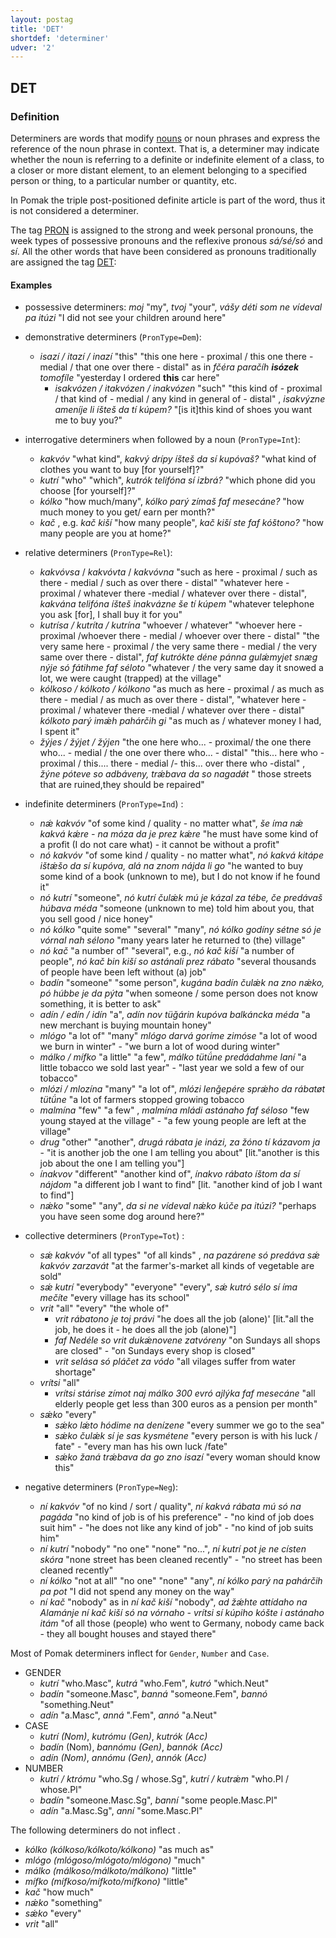 ```yaml
---
layout: postag
title: 'DET'
shortdef: 'determiner'
udver: '2'
---
```


## DET

### Definition

Determiners are words that modify [nouns](NOUN.html) or noun phrases and express the reference of the noun phrase in context. That is, 
a determiner may indicate whether the noun is referring to a definite or indefinite element of a class, to a closer or more distant element, 
to an element belonging to a specified person or thing, to a particular number or quantity, etc.

In Pomak the triple post-positioned definite article is part of the word, thus it is not considered a determiner.

The tag [PRON](PRON.md) is assigned to the strong and week personal pronouns, the week types of possessive pronouns and the reflexive pronous
 _sá/sé/só_ and _sí_. All the other words that have been considered as pronouns traditionally are assigned the tag [DET](DET.html):

#### Examples

- possessive determiners: _moj_ "my", _tvoj_ "your", _vášy déti som ne vídeval pa itúzi_ "I did not see your children around here" 
- demonstrative determiners (`PronType=Dem`):

    - _isazí / itazí / inazí_ "this" "this one here - proximal / this one there -medial / that one over there - distal" as in _fčéra paračíh <b>isózek</b> tomofíle_ "yesterday I ordered <b>this</b> car here"
	    - _isakvózen / itakvózen / inakvózen_ "such" "this kind of - proximal / that kind of - medial / any kind in general of - distal" , _isakvýzne ameníje li íšteš da tí kúpem?_ "[is it]this kind of shoes you want me to buy you?" 
- interrogative determiners  when followed by a noun (`PronType=Int`):
    - _kakvóv_ "what kind", _kakvý drípy íšteš da sí kupóvaš?_ "what kind of clothes you want to buy [for yourself]?" 
    - _kutrí_ "who" "which", _kutrók telifóna sí izbrá?_ "which phone did you choose [for yourself]?" 
    - _kólko_ "how much/many", _kólko parý zímaš faf mesecáne?_ "how much money to you get/ earn per month?" 
    - _kač_ , e.g. _kač kiší_ "how many people", _kač kiší ste faf kóštono?_ "how many people are you at home?" 
- relative determiners (`PronType=Rel`):
    - _kakvóvsa_ / _kakvóvta_ / _kakvóvna_ "such as here - proximal / such as there - medial / such as over there - distal" "whatever here - proximal / whatever there -medial / whatever over there - distal", _kakvána telifóna íšteš inakvázne še tí kúpem_  "whatever telephone you ask [for], I shall buy it for you" 
    - _kutrísa / kutríta / kutrína_ "whoever / whatever" "whoever here - proximal /whoever there - medial / whoever over there - distal" "the very same here - proximal / the very same there - medial / the very same over there - distal", _faf kutrókte déne pánna gulǽmyjet snæg nýje só fátihme faf séloto_ "whatever / the very same day it snowed a lot, we were caught (trapped) at the village" 
    - _kólkoso / kólkoto / kólkono_ "as much as here - proximal / as much as there - medial / as much as over there - distal", "whatever here - proximal / whatever there -medial / whatever over there - distal" _kólkoto parý imǽh pahárčih gi_ "as much as / whatever money  I had, I spent it" 
    - _žýjes / žýjet / žýjen_ "the one here who... - proximal/ the one there who... - medial / the one over there who... - distal" "this... here who  - proximal / this.... there  - medial /- this... over there who -distal" , _žýne póteve so adbáveny, trǽbava da so nagadǿt_ " those streets that are ruined,they should be repaired" 
 
- indefinite determiners (`PronType=Ind`) :
    - _nǽ kakvóv_ "of some kind / quality - no matter what", _še íma nǽ kakvá kǽre - na móza da je prez kǽre_ "he must have some kind of a profit (I do not care what) - it cannot be without a profit" 
    - _nó kakvóv_ "of some kind / quality - no matter what", _nó kakvá kitápe ištǽšo da sí kupóva, alá na znom nájda li go_ "he wanted to buy some kind of a book (unknown to me), but I do not know if he found it" 
    - _nó kutrí_ "someone", _nó kutrí čulǽk mú je kázal za tébe, če predávaš húbava méda_ "someone (unknown to me) told him about you, that you sell good / nice honey"  
    - _nó kólko_ "quite some" "several" "many", _nó kólko godíny sétne só je vórnal nah sélono_ "many years later he returned to (the) village" 
    - _nó kač_ "a number of"  "several", e.g., _nó kač kiší_ "a number of people", _nó kač bin kiší so astánali prez rábato_ "several thousands of people have been left without (a) job" 
    - _badín_ "someone" "some person", _kugána badín čulǽk na zno nǽko, pó húbbe je da pýta_ "when someone / some person does not know something, it is better to ask" 
    - _adín / edín / idín_ "a", _adín nov tüǧárin kupóva balkáncka méda_ "a new merchant is buying mountain honey" 
    - _mlógo_ "a lot of" "many" _mlógo darvá goríme zimóse_ "a lot of wood we burn in winter" - "we burn a lot of wood during winter" 
    - _málko / mífko_ "a little" "a few", _málko tütǘne predádahme laní_ "a little tobacco we sold last year" - "last year we sold a few of our tobacco" 
    - _mlózi / mlozína_ "many" "a lot of", _mlózi lenǧepére sprǽho da rábatøt tütǘne_ "a lot of farmers stopped growing tobacco
    - _malmína_ "few" "a few" , _malmína mládi astánaho faf séloso_ "few young stayed at the village" - "a few young people are left at the village" 
    - _drug_ "other" "another", _drugá rábata je inázi, za žóno tí kázavom ja_ - "it is another job the one I am telling you about" [lit."another is this job about the one I am telling you"] 
    - _ínakvov_ "different" "another kind of", _ínakvo rábato íštom da sí nájdom_ "a different job I want to find" [lit. "another kind of job I want to find"] 
    - _nǽko_ "some" "any", _da si ne vídeval nǽko kúče pa itúzi?_ "perhaps you have seen some dog around here?" 

- collective determiners (`PronType=Tot`) :
    - _sǽ kakvóv_ "of all types" "of all kinds" , _na pazárene só predáva sǽ kakvóv zarzavát_ "at the farmer's-market all kinds of vegetable are sold" 
    - _sǽ kutrí_ "everybody" "everyone" "every", _sǽ kutró sélo sí íma mečíte_ "every village has its school" 
    - _vrit_ "all" "every" "the whole of" 
        * _vrit rábatono je toj právi_ "he does all the job (alone)' [lit."all the job, he does it - he does all the job (alone)"]
        * _faf Nedéle so vrit dukǽnovene zatvóreny_ "on Sundays all shops are closed" - "on Sundays every shop is closed" 
        * _vrit selása só pláčet za vódo_ "all vilages suffer from water shortage" 
    - _vrítsi_ "all"
        * _vrítsi stárise zímot naj málko 300 evró ajlýka faf mesecáne_ "all elderly people get less than 300 euros as a pension per month" 
    - _sǽko_  "every" 
        * _sǽko lǽto hódime na denízene_ "every summer we go to the sea" 
        * _sǽko čulǽk sí je sas kysmétene_ "every person is with his luck / fate" - "every man has his own luck /fate" 
        * _sǽko žaná trǽbava da go zno isazí_ "every woman should know this"  

- negative determiners (`PronType=Neg`):
    - _ní kakvóv_ "of no kind / sort / quality", _ní kakvá rábata mú só na pagáda_ "no kind of job is of his preference" - "no kind of job does suit him" - "he does not like any kind of job" - "no kind of job suits him" 
    - _ní kutrí_ "nobody" "no one" "none" "no...", _ní kutrí pot je ne císten skóra_ "none street has been cleaned recently" - "no street has been cleaned recently" 
    - _ní kólko_ "not at all" "no one" "none" "any", _ní kólko parý na pahárčih pa pot_ "I did not spend any money on the way" 
    - _ní kač_ "nobody" as in _ní kač kiší_ "nobody", _ad žǽhte attídaho na Alamánje ní kač kiší só na vórnaho - vrítsi sí kúpiho kóšte i astánaho itám_ "of all  those (people) who went to Germany, nobody came back - they all bought houses and stayed there" 


Most of Pomak determiners inflect for <code>Gender</code>, <code>Number</code> and <code>Case</code>. 

* GENDER
    * _kutrí_ "who.Masc", _kutrá_ "who.Fem", _kutró_ "which.Neut"
    * _badín_ "someone.Masc", _banná_ "someone.Fem", _bannó_ "something.Neut"
    * _adín_ "a.Masc", _anná_ ".Fem", _annó_ "a.Neut"
* CASE
    * _kutrí (Nom)_, _kutrómu (Gen)_, _kutrók (Acc)_
    * _badín_ (Nom), _bannómu (Gen)_, _bannók (Acc)_
    * _adín (Nom)_, _annómu (Gen)_, _annók (Acc)_
* NUMBER
    * _kutrí / ktrómu_ "who.Sg / whose.Sg", _kutrí / kutrǽm_ "who.Pl / whose.Pl"
    * _badín_ "someone.Masc.Sg", _banní_ "some people.Masc.Pl"
    * _adín_ "a.Masc.Sg", _anní_ "some.Masc.Pl"

The following determiners do not inflect .
* _kólko (kólkoso/kólkoto/kólkono)_ "as much as"
* _mlógo (mlógoso/mlógoto/mlógono)_ "much"
* _málko (málkoso/málkoto/málkono)_ "little"
* _mífko (mífkoso/mífkoto/mífkono)_ "little"
* _kač_ "how much"
* _nǽko_ "something"
* _sǽko_ "every"
* _vrit_ "all"

